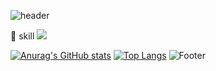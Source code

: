![header](https://capsule-render.vercel.app/api?type=waving&color=auto&height=240&section=header&text=naryoung&fontSize=50)

:hammer: skill
 <img src="https://img.shields.io/badge/Python-3178C6?style=flat&logo=#3776AB&logoColor=white"/>
 
[![Anurag's GitHub stats](https://github-readme-stats.vercel.app/api?username=na-r0)](https://github.com/na-r0/github-readme-stats)
[![Top Langs](https://github-readme-stats.vercel.app/api/top-langs/?username=na-r0&layout=compact)](https://github.com/na-r0/github-readme-stats)
![Footer](https://capsule-render.vercel.app/api?type=waving&color=auto&height=200&section=footer)
